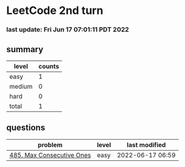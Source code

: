 # LeetCode 2nd turn
### last update: Fri Jun 17 07:01:11 PDT 2022
## summary
| level | counts |
|-|-|
| easy |1 |
| medium |0 |
| hard |0 |
| total | 1 |

## questions
| problem | level| last modified |
|-|-|-|
| [ 485. Max Consecutive Ones ](./485.max-consecutive-ones/) | easy | 2022-06-17 06:59 | 

